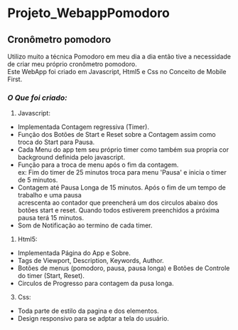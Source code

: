 # Projeto_WebappPomodoro
## Cronômetro pomodoro ##
Utilizo muito a técnica Pomodoro em meu dia a dia então tive a necessidade de criar meu próprio cronômetro pomodoro.<br>
Este WebApp foi criado em Javascript, Html5 e Css no Conceito de Mobile First.<br>
 ### **_O Que foi criado:_** ###
 1. Javascript:
 - Implementada Contagem regressiva (Timer).
 - Função dos Botões de Start e Reset sobre a Contagem assim como troca do Start para Pausa.
 - Cada Menu do app tem seu próprio timer como também sua propria cor background definida pelo javascript.
 - Função para a troca de menu após o fim da contagem. <br> ex: Fim do timer de 25 minutos troca para menu 'Pausa' e inicia o timer de 5 minutos.
 - Contagem até Pausa Longa de 15 minutos. Após o fim de um tempo de trabalho e uma pausa<br>
 acrescenta ao contador que preencherá um dos circulos abaixo dos botões start e reset. Quando todos estiverem preenchidos a próxima pausa terá 15 minutos.
 - Som de Notificação ao termino de cada timer.
 1. Html5:
 - Implementada Página do App e Sobre.
 - Tags de Viewport, Description, Keywords, Author.
 - Botões de menus (pomodoro, pausa, pausa longa) e Botões de Controle do timer (Start, Reset).
 - Circulos de Progresso para contagem da pusa longa.
 3. Css:
 - Toda parte de estilo da pagina e dos elementos.
 - Design responsivo para se adptar a tela do usuário.

